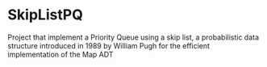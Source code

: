 # SkipListPQ
 Project that implement a Priority Queue using a skip list, a probabilistic data structure introduced in 1989 by William Pugh for the efficient implementation of the Map ADT 
